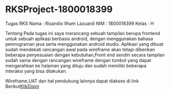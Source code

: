 # RKSProject-1800018399
 
Tugas RKS
Nama : Risandio Ilham Lazuardi
NIM : 1800018399
Kelas : H

Tentang 
Pada tugas ini saya merancang sebuah tampilan berupa frontend untuk sebuah aplikasi berbasis android, dengan menggunakan bahasa pemrograman java serta menggunakan android studio. Aplikasi yang dibuat sudah mendekati rancangan awal pada wireframe akan tetapi diberikan beberapa penyesuaian dengan kebutuhan,Front end sendiri secara tampilan sudah sama dengan rancangan wireframe dengan tombol yang dapat mengarahkan ke halaman yang dituju dan sudah memiliki beberapa interaksi yang bisa dilakukan.

Wireframe,UAT dan hal pendukung lainnya dapat diakses di link Berikut[KlikDisini](https://drive.google.com/drive/folders/1R0JmIGe5AGHQP46bPfxoFgifV8cyCJ_V?usp=sharing)
